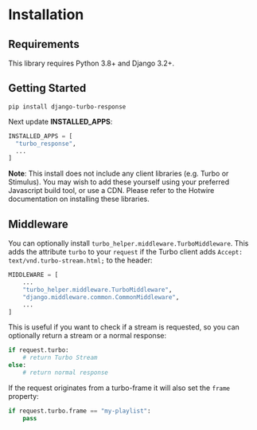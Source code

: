 # Installation

## Requirements

This library requires Python 3.8+ and Django 3.2+.

## Getting Started

```shell
pip install django-turbo-response
```

Next update **INSTALLED_APPS**:

```python
INSTALLED_APPS = [
  "turbo_response",
  ...
]
```

**Note**: This install does not include any client libraries (e.g. Turbo or Stimulus). You may wish to add these yourself using your preferred Javascript build tool, or use a CDN. Please refer to the Hotwire documentation on installing these libraries.

## Middleware

You can optionally install `turbo_helper.middleware.TurboMiddleware`. This adds the attribute `turbo` to your `request` if the Turbo client adds `Accept: text/vnd.turbo-stream.html;` to the header:

```python
MIDDLEWARE = [
    ...
    "turbo_helper.middleware.TurboMiddleware",
    "django.middleware.common.CommonMiddleware",
    ...
]
```

This is useful if you want to check if a stream is requested, so you can optionally return a stream or a normal response:

```python
if request.turbo:
    # return Turbo Stream
else:
    # return normal response
```

If the request originates from a turbo-frame it will also set the `frame` property:

```python
if request.turbo.frame == "my-playlist":
    pass
```
